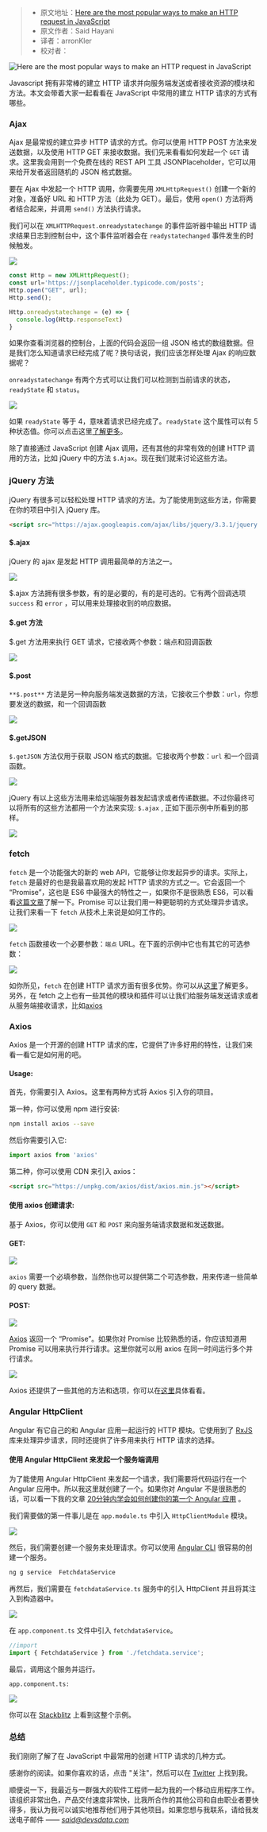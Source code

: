 > * 原文地址：[Here are the most popular ways to make an HTTP request in JavaScript](https://www.freecodecamp.org/news/here-is-the-most-popular-ways-to-make-an-http-request-in-javascript-954ce8c95aaa/)
> * 原文作者：Said Hayani
> * 译者：arronKler
> * 校对者：

![Here are the most popular ways to make an HTTP request in JavaScript](https://cdn-media-1.freecodecamp.org/images/1*gqHgCNubMncv7EwWNdArGQ.png)

Javascript 拥有非常棒的建立 HTTP 请求并向服务端发送或者接收资源的模块和方法。本文会带着大家一起看看在 JavaScript 中常用的建立 HTTP 请求的方式有哪些。

### Ajax

Ajax 是最常规的建立异步 HTTP 请求的方式。你可以使用 HTTP POST 方法来发送数据，以及使用 HTTP GET 来接收数据。我们先来看看如何发起一个 `GET` 请求。这里我会用到一个免费在线的 REST API 工具 JSONPlaceholder，它可以用来给开发者返回随机的 JSON 格式数据。

要在 Ajax 中发起一个 HTTP 调用，你需要先用 `XMLHttpRequest()` 创建一个新的对象，准备好 URL 和 HTTP 方法（此处为 GET）。最后，使用 `open()` 方法将两者结合起来，并调用 `send()` 方法执行请求。

我们可以在 `XMLHTTPRequest.onreadystatechange` 的事件监听器中输出 HTTP 请求结果日志到控制台中，这个事件监听器会在 `readystatechanged` 事件发生的时候触发。

![](https://cdn-media-1.freecodecamp.org/images/1*zXtlRe4yRF3tZkFFvBhZeA.png)

```js
const Http = new XMLHttpRequest();
const url='https://jsonplaceholder.typicode.com/posts';
Http.open("GET", url);
Http.send();

Http.onreadystatechange = (e) => {
  console.log(Http.responseText)
}
```

如果你查看浏览器的控制台，上面的代码会返回一组 JSON 格式的数组数据。但是我们怎么知道请求已经完成了呢？换句话说，我们应该怎样处理 Ajax 的响应数据呢？


`onreadystatechange` 有两个方式可以让我们可以检测到当前请求的状态， `readyState` 和 `status`。


![](https://cdn-media-1.freecodecamp.org/images/1*UfZf6qaZwNh5Mptft4WIZA.png)

如果 `readyState` 等于 4，意味着请求已经完成了。`readyState` 这个属性可以有 5 种状态值。你可以点击这里[了解更多][1]。

除了直接通过 JavaScript 创建 Ajax 调用，还有其他的非常有效的创建 HTTP 调用的方法，比如 jQuery 中的方法 `$.Ajax`。现在我们就来讨论这些方法。

### jQuery 方法

jQuery 有很多可以轻松处理 HTTP 请求的方法。为了能使用到这些方法，你需要在你的项目中引入 jQuery 库。

```html
<script src="https://ajax.googleapis.com/ajax/libs/jquery/3.3.1/jquery.min.js"></script>
```

#### $.ajax

jQuery 的 ajax 是发起 HTTP 调用最简单的方法之一。

![](https://cdn-media-1.freecodecamp.org/images/1*vZ4BqVQfsvtpJm_RCsCE2Q.png)

$.ajax 方法拥有很多参数，有的是必要的，有的是可选的。它有两个回调选项 `success`  和 `error` ，可以用来处理接收到的响应数据。

#### $.get 方法

$.get 方法用来执行 GET 请求，它接收两个参数：端点和回调函数

![](https://cdn-media-1.freecodecamp.org/images/1*2koN5FJuT68WIyRKTihe5w.png)

#### $.post

`**$.post**` 方法是另一种向服务端发送数据的方法，它接收三个参数：`url`，你想要发送的数据，和一个回调函数

![](https://cdn-media-1.freecodecamp.org/images/1*ql6Yp1EJfD7850GXhErwyw.png)

#### $.getJSON

`$.getJSON` 方法仅用于获取 JSON 格式的数据。它接收两个参数：`url` 和一个回调函数。

![](https://cdn-media-1.freecodecamp.org/images/1*hdcFdVHiBiRAo1YOi_Kt0Q.png)

jQuery 有以上这些方法用来给远端服务器发起请求或者传递数据。不过你最终可以将所有的这些方法都用一个方法来实现: `$.ajax` , 正如下面示例中所看到的那样。

![](https://cdn-media-1.freecodecamp.org/images/1*soPARjfQXMcZ5ccPK1QMmA.png)

### fetch

`fetch` 是一个功能强大的新的 web API，它能够让你发起异步的请求。实际上， `fetch` 是最好的也是我最喜欢用的发起 HTTP 请求的方式之一。它会返回一个 “Promise”，这也是 ES6 中最强大的特性之一，如果你不是很熟悉 ES6，可以看看[这篇文章][3]了解一下。Promise 可以让我们用一种更聪明的方式处理异步请求。让我们来看一下 `fetch` 从技术上来说是如何工作的。

![](https://cdn-media-1.freecodecamp.org/images/1*kz6k4VRs0RiVCasWR0pCow.png)

`fetch` 函数接收一个必要参数：`端点` URL。在下面的示例中它也有其它的可选参数：

![](https://cdn-media-1.freecodecamp.org/images/1*QasrBgYZcU4BBFHqD2bBdg.png)

如你所见，`fetch` 在创建 HTTP 请求方面有很多优势。你可以从[这里][4]了解更多。另外，在 fetch 之上也有一些其他的模块和插件可以让我们给服务端发送请求或者从服务端接收请求，比如[axios][5]

### Axios

Axios 是一个开源的创建 HTTP 请求的库，它提供了许多好用的特性，让我们来看一看它是如何用的吧。

#### Usage:

首先，你需要引入 Axios。这里有两种方式将 Axios 引入你的项目。

第一种，你可以使用 npm 进行安装:

```bash
npm install axios --save
```

然后你需要引入它:

```js
import axios from 'axios'
```

第二种，你可以使用 CDN 来引入 axios：

```html
<script src="https://unpkg.com/axios/dist/axios.min.js"></script>
```

#### 使用 axios 创建请求:

基于 Axios，你可以使用 `GET` 和 `POST` 来向服务端请求数据和发送数据。

#### GET:

![](https://cdn-media-1.freecodecamp.org/images/1*4wmqiPsSN5mdgjJiRaKVZg.png)

`axios` 需要一个必填参数，当然你也可以提供第二个可选参数，用来传递一些简单的 query 数据。

#### POST:

![](https://cdn-media-1.freecodecamp.org/images/1*ey6-vwsrm9RAhyoU15u6xQ.png)

[Axios][7]  返回一个 “Promise”。如果你对 Promise 比较熟悉的话，你应该知道用 Promise 可以用来执行并行请求。这里你就可以用 axios 在同一时间运行多个并行请求。

![](https://cdn-media-1.freecodecamp.org/images/1*40Pji4utVKPpC7-dePfC6Q.png)

Axios 还提供了一些其他的方法和选项，你可以在[这里][8]具体看看。

### Angular HttpClient

Angular 有它自己的和 Angular 应用一起运行的 HTTP 模块。它使用到了 [RxJS][9] 库来处理异步请求，同时还提供了许多用来执行 HTTP 请求的选择。

#### 使用 Angular HttpClient 来发起一个服务端调用
为了能使用 Angular HttpClient 来发起一个请求，我们需要将代码运行在一个 Angular 应用中。所以我这里就创建了一个。如果你对 Angular 不是很熟悉的话，可以看一下我的文章 [20分钟内学会如何创建你的第一个 Angular 应用][10] 。

我们需要做的第一件事儿是在 `app.module.ts` 中引入 `HttpClientModule` 模块。

![](https://cdn-media-1.freecodecamp.org/images/1*iFuW5Fbp91VR5gwQ6XNMEQ.png)

然后，我们需要创建一个服务来处理请求。你可以使用 [Angular CLI][11] 很容易的创建一个服务。

```bash
ng g service  FetchdataService
```

再然后，我们需要在 `fetchdataService.ts` 服务中的引入 HttpClient 并且将其注入到构造器中。

![](https://cdn-media-1.freecodecamp.org/images/1*kKwELAhSSpnN8DvIgdOfcQ.png)

在 `app.component.ts` 文件中引入 `fetchdataService`。

```ts
//import
import { FetchdataService } from './fetchdata.service';
```

最后，调用这个服务并运行。

`app.component.ts:`

![](https://cdn-media-1.freecodecamp.org/images/1*OrRe183Yaclt19n5ZQ194Q.png)

你可以在 [Stackblitz][12] 上看到这整个示例。

### 总结

我们刚刚了解了在 JavaScript 中最常用的创建 HTTP 请求的几种方式。

感谢你的阅读。如果你喜欢的话，点击 "关注"，然后可以在 [Twitter][13] 上找到我。

顺便说一下，我最近与一群强大的软件工程师一起为我的一个移动应用程序工作。该组织非常出色，产品交付速度非常快，比我所合作的其他公司和自由职业者要快得多，我认为我可以诚实地推荐他们用于其他项目。如果您想与我联系，请给我发送电子邮件 —— [_said@devsdata.com_][14]

[1]: https://developer.mozilla.org/en-US/docs/Web/API/XMLHttpRequest/readyState
[2]: https://ajax.googleapis.com/ajax/libs/jquery/3.3.1/jquery.min.js
[3]: https://medium.freecodecamp.org/write-less-do-more-with-javascript-es6-5fd4a8e50ee2
[4]: https://developer.mozilla.org/en-US/docs/Web/API/Fetch_API/Using_Fetch
[5]: https://github.com/axios/axios
[6]: https://unpkg.com/axios/dist/axios.min.js
[7]: https://github.com/axios/axios
[8]: https://github.com/axios/axios
[9]: http://reactivex.io/rxjs/
[10]: https://medium.freecodecamp.org/learn-how-to-create-your-first-angular-app-in-20-min-146201d9b5a7
[11]: https://cli.angular.io/
[12]: https://stackblitz.com/edit/angular-httpclinent
[13]: https://twitter.com/SaidHYN
[14]: mailto:said@devsdata.com
